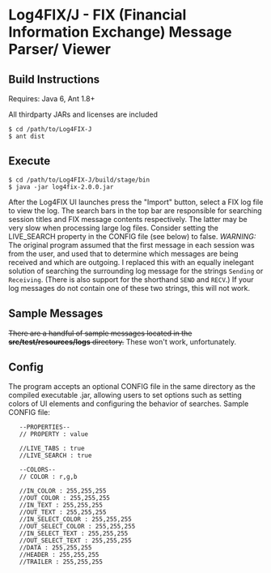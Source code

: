# Log4FIX/J - FIX (Financial Information Exchange) Message Parser/ Viewer

## Build Instructions

Requires: Java 6, Ant 1.8+

All thirdparty JARs and licenses are included


    $ cd /path/to/Log4FIX-J
    $ ant dist

## Execute

    $ cd /path/to/Log4FIX-J/build/stage/bin
    $ java -jar log4fix-2.0.0.jar

After the Log4FIX UI launches press the "Import" button, select a FIX log file to view the log.
The search bars in the top bar are responsible for searching session titles and FIX message contents respectively. The latter may be very slow when processing large log files. Consider setting the LIVE_SEARCH property in the CONFIG file (see below) to false.
*WARNING:* The original program assumed that the first message in each session was from the user, and used that to determine which messages are being received and which are outgoing. I replaced this with an equally inelegant solution of searching the surrounding log message for the strings `Sending` or `Receiving`. (There is also support for the shorthand `SEND` and `RECV`.) If your log messages do not contain one of these two strings, this will not work.

## Sample Messages

~~There are a handful of sample messages located in the __src/test/resources/logs__ directory.~~ These won't work, unfortunately.

## Config

The program accepts an optional CONFIG file in the same directory as the compiled executable .jar, allowing users to set options such as setting colors of UI elements and configuring the behavior of searches.
Sample CONFIG file:

       --PROPERTIES--
       // PROPERTY : value
       
       //LIVE_TABS : true
       //LIVE_SEARCH : true
       
       --COLORS--
       // COLOR : r,g,b

       //IN_COLOR : 255,255,255
       //OUT_COLOR : 255,255,255
       //IN_TEXT : 255,255,255
       //OUT_TEXT : 255,255,255
       //IN_SELECT_COLOR : 255,255,255
       //OUT_SELECT_COLOR : 255,255,255
       //IN_SELECT_TEXT : 255,255,255
       //OUT_SELECT_TEXT : 255,255,255
       //DATA : 255,255,255
       //HEADER : 255,255,255
       //TRAILER : 255,255,255

